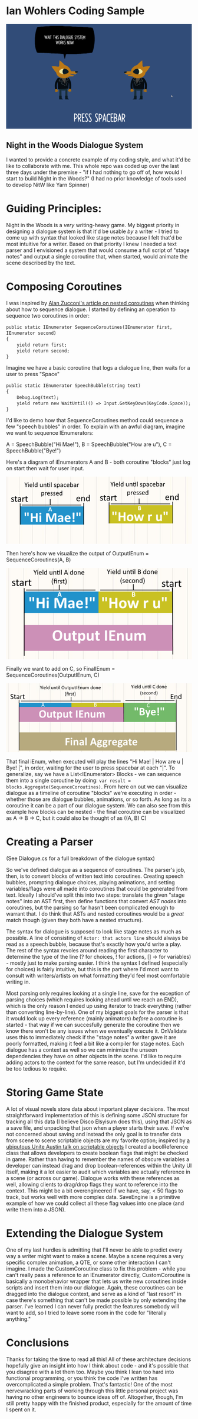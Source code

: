 # Ian Wohlers Coding Sample

![Dialogue generator in action](Images/demo.gif)

## Night in the Woods Dialogue System
I wanted to provide a concrete example of my coding style, and what it'd be like to collaborate with me. This whole repo was coded up over the last three days under the premise - "if I had nothing to go off of, how would I start to build Night in the Woods?" (I had no prior knowledge of tools used to develop NitW like Yarn Spinner)

# Guiding Principles:
Night in the Woods is a *very* writing-heavy game. My biggest priority in designing a dialogue system is that it'd be usable *by* a writer - I tried to come up with syntax that looked like stage notes because I felt that'd be most intuitive for a writer. Based on that priority I knew I needed a text parser and I envisioned a system that would consume a full script of "stage notes" and output a single coroutine that, when started, would animate the scene described by the text.

# Composing Coroutines
I was inspired by [Alan Zucconi's article on nested coroutines](https://www.alanzucconi.com/2017/02/15/nested-coroutines-in-unity/) when thinking about how to sequence dialogue. I started by defining an operation to sequence two coroutines in order:

```
public static IEnumerator SequenceCoroutines(IEnumerator first, IEnumerator second)
{
    yield return first;
    yield return second;
}
```

Imagine we have a basic coroutine that logs a dialogue line, then waits for a user to press "Space"

```
public static IEnumerator SpeechBubble(string text)
{
    Debug.Log(text);
    yield return new WaitUntil(() => Input.GetKeyDown(KeyCode.Space));
}
```

I'd like to demo how that SequenceCoroutines method could sequence a few "speech bubbles" in order. To explain with an awful diagram, imagine we want to sequence IEnumerators:

A = SpeechBubble("Hi Mae!"), B = SpeechBubble("How are u"), C = SpeechBubble("Bye!")

Here's a diagram of iEnumerators A and B - both coroutine "blocks" just log on start then wait for user input.

![Two coroutines](Images/twoOfThem.png)

Then here's how we visualize the output of OutputIEnum = SequenceCoroutines(A, B)

![Composite coroutine](Images/composite.png)

Finally we want to add on C, so FinalIEnum = SequenceCoroutines(OutputIEnum, C)

![Aggregate coroutine](Images/aggregate.png)

That final iEnum, when executed will play the lines "Hi Mae! | How are u | Bye! |", in order, waiting for the user to press spacebar at each "|".
To generalize, say we have a List\<IEnumerator\> Blocks - we can sequence them into a single coroutine by doing: `var result = blocks.Aggregate(SequenceCoroutines)`. From here on out we can visualize dialogue as a timeline of coroutine "blocks" we're executing in order - whether those are dialogue bubbles, animations, or so forth. As long as its a coroutine it can be a part of our dialogue system. We can also see from this example how blocks can be nested - the final coroutine can be visualized as A -> B -> C, but it could also be thought of as ((A, B) C)

# Creating a Parser
(See Dialogue.cs for a full breakdown of the dialogue syntax)

So we've defined dialogue as a sequence of coroutines. The parser's job, then, is to convert blocks of written text into coroutines. Creating speech bubbles, prompting dialogue choices, playing animations, and setting variables/flags were all made into coroutines that could be generated from text. Ideally I should've split this into two steps: translate the given "stage notes" into an AST first, then define functions that convert *AST nodes* into coroutines, but the parsing so far hasn't been complicated enough to warrant that. I do think that ASTs and nested coroutines would be a *great* match though (given they both have a nested structure).

The syntax for dialogue is supposed to look like stage notes as much as possible. A line of consisting of `Actor: that actors line` should always be read as a speech bubble, because that's exactly how you'd write a play. The rest of the syntax revoles around reading the first character to determine the type of the line (? for choices, ! for actions, [] -> for variables) - mostly just to make parsing easier. I think the syntax I defined (especially for choices) is fairly intuitive, but this is the part where I'd most want to consult with writers/artists on what formatting they'd feel most comfortable writing in.

Most parsing only requires looking at a single line, save for the exception of parsing choices (which requires looking ahead until we reach an END), which is the only reason I ended up using iterator to track everything (rather than converting line-by-line). One of my biggest goals for the parser is that it would look up every reference (mainly animators) *before* a coroutine is started - that way if we can succesfully generate the coroutine then we know there won't be any issues when we eventually execute it. OnValidate uses this to immediately check if the "stage notes" a writer gave it are poorly formatted, making it feel a bit like a compiler for stage notes. Each dialogue has a context as well so we can minimize the unseen dependencies they have on other objects in the scene. I'd like to require adding actors to the context for the same reason, but I'm undecided if it'd be too tedious to require.

# Storing Game State
A lot of visual novels store data about important player decisions. The most straightforward implementation of this is defining some JSON structure for tracking all this data (I believe Disco Elsyisum does this), using that JSON as a save file, and unpacking that json when a player starts their save. If we're not concerned about saving and instead the only goal is to transfer data from scene to scene scriptable objects are my favorite option; inspired by [a ubiqutous Unite Austin talk on scriptable objects](https://www.youtube.com/watch?v=raQ3iHhE_Kk) I created a boolReference class that allows developers to create boolean flags that might be checked in game. Rather than having to remember the names of obscure variables a developer can instead drag and drop boolean-references within the Unity UI itself, making it a lot easier to audit which variables are actually reference in a scene (or across our game). Dialogue works with these references as well, allowing clients to drag/drop flags they want to reference into the context. This might be a bit overengineered if we have, say, \< 50 flags to track, but works well with more complex data. SaveEngine is a primitive example of how we could collect all these flag values into one place (and write them into a JSON).

# Extending the Dialogue System
One of my last hurdles is admitting that I'll never be able to predict every way a writer might want to make a scene. Maybe a scene requires a very specific complex animation, a QTE, or some other interaction I can't imagine. I made the CustomCoroutine class to fix this problem - while you can't really pass a reference to an IEnumerator directly, CustomCoroutine is basically a monobehavior wrapper that lets us write new coroutines inside scripts and insert them into our dialogue. Again, these coroutines can be dragged into the dialogue context, and serve as a kind of "last resort" in case there's something that can't be made possible by only extending the parser. I've learned I can never fully predict the features somebody will want to add, so I tried to leave some room in the code for "literally anything."

# Conclusions
Thanks for taking the time to read all this! All of these architecture decisions hopefully give an insight into how I think about code - and it's possible that you disagree with a lot them too. Maybe you think I lean too hard into functional programming, or you think the code I've written has overcomplicated a simple problem. That's fantastic! One of the most nervewracking parts of working through this little personal project was having no other engineers to bounce ideas off of. Altogether, though, I'm still pretty happy with the finished product, especially for the amount of time I spent on it.